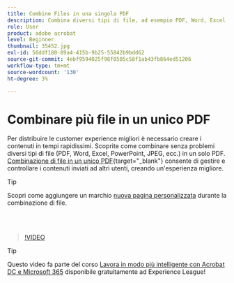 ```yaml
---
title: Combine Files in una singola PDF
description: Combina diversi tipi di file, ad esempio PDF, Word, Excel, PowerPoint o JPEG, in un unico PDF
role: User
product: adobe acrobat
level: Beginner
thumbnail: 35452.jpg
exl-id: 56ddf180-89a4-415b-9b25-55842b9bdd62
source-git-commit: 4ebf9594025f98f0505c58f1ab43fb864ed51206
workflow-type: tm+mt
source-wordcount: '130'
ht-degree: 3%

---
```


# Combinare più file in un unico PDF

Per distribuire le customer experience migliori è necessario creare i contenuti in tempi rapidissimi. Scoprite come combinare senza problemi diversi tipi di file (PDF, Word, Excel, PowerPoint, JPEG, ecc.) in un solo PDF. [Combinazione di file in un unico PDF](https://www.adobe.com/it/acrobat/online/merge-pdf.html){target="_blank"} consente di gestire e controllare i contenuti inviati ad altri utenti, creando un&#39;esperienza migliore.

>[!TIP]
>
>Scopri come aggiungere un marchio [nuova pagina personalizzata](add-custom-page.md) durante la combinazione di file.

<br> 

>[!VIDEO](https://video.tv.adobe.com/v/35452?quality=12&learn=on&hidetitle=true)

>[!TIP]
>
>Questo video fa parte del corso [Lavora in modo più intelligente con Acrobat DC e Microsoft 365](https://experienceleague.adobe.com/?recommended=Acrobat-U-1-2021.microsoft365) disponibile gratuitamente ad Experience League!

